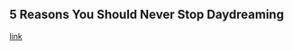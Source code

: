 ## 5 Reasons You Should Never Stop Daydreaming

[link](https://www.psychologytoday.com/intl/blog/i-hear-you/202101/5-reasons-you-should-never-stop-daydreaming)
